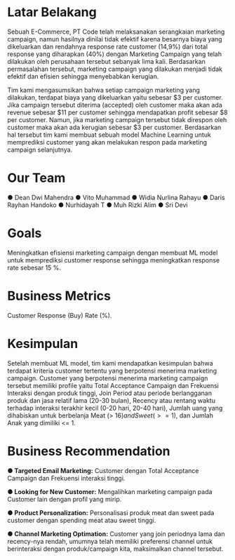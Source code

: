# Latar Belakang
Sebuah E-Commerce, PT Code telah melaksanakan serangkaian marketing campaign, namun hasilnya dinilai tidak efektif karena besarnya biaya yang dikeluarkan dan rendahnya response rate customer (14,9%) dari total response yang diharapkan (40%) dengan Marketing Campaign yang telah dilakukan oleh perusahaan tersebut sebanyak lima kali. Berdasarkan permasalahan tersebut, marketing campaign yang dilakukan menjadi tidak efektif dan efisien sehingga menyebabkan kerugian. 

Tim kami mengasumsikan bahwa setiap campaign marketing yang dilakukan, terdapat biaya yang dikeluarkan yaitu sebesar $3 per customer. Jika campaign tersebut diterima (accepted) oleh customer maka akan ada revenue sebesar $11 per customer sehingga mendapatkan profit sebesar $8 per customer. Namun, jika marketing campaign tersebut tidak direspon oleh customer maka akan ada kerugian sebesar $3 per customer. Berdasarkan hal tersebut tim kami membuat sebuah model Machine Learning untuk memprediksi customer yang akan melakukan respon pada marketing campaign selanjutnya.

# Our Team
● Dean Dwi Mahendra
● Vito Muhammad
● Widia Nurlina Rahayu
● Daris Rayhan Handoko
● Nurhidayah T
● Muh Rizki Alim
● Sri Devi

# Goals
Meningkatkan efisiensi marketing campaign dengan membuat ML model untuk memprediksi customer response sehingga meningkatkan response rate sebesar 15 %.


# Business Metrics
Customer Response (Buy) Rate (%).


# Kesimpulan
Setelah membuat ML model, tim kami mendapatkan kesimpulan bahwa terdapat kriteria customer tertentu yang berpotensi menerima marketing campaign. Customer yang berpotensi menerima marketing campaign tersebut memiliki profile yaitu Total Acceptance Campaign dan Frekuensi Interaksi dengan produk tinggi, Join Period atau periode berlangganan produk dan jasa relatif lama (20-30 bulan), Recency atau rentang waktu terhadap interaksi terakhir kecil (0-20 hari, 20-40 hari), Jumlah uang yang dihabiskan untuk berbelanja Meat (> 16$) and Sweet (>= 1$), dan Jumlah Anak yang dimiliki <= 1.


# Business Recommendation
**● Targeted Email Marketing:**
Customer dengan Total Acceptance Campaign dan Frekuensi interaksi tinggi.

**● Looking for New Customer:**
Mengalihkan marketing campaign pada Customer lain dengan profil yang mirip.

**● Product Personalization:**
Personalisasi produk meat dan sweet pada customer dengan spending meat atau sweet tinggi.

**● Channel Marketing Optimation:**
Customer yang join periodnya lama dan recency-nya rendah, umumnya telah memiliki preferensi channel untuk berinteraksi dengan produk/campaign kita, maksimalkan channel tersebut.
